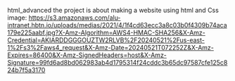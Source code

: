 html_advanced
the project is about making a website using html and Css
image: https://s3.amazonaws.com/alu-intranet.hbtn.io/uploads/medias/2021/4/1f4cd63ecc3a8c03b0f4309b74aca179e225aabf.jpg?X-Amz-Algorithm=AWS4-HMAC-SHA256&X-Amz-Credential=AKIARDDGGGOUZTW2RLVB%2F20240521%2Fus-east-1%2Fs3%2Faws4_request&X-Amz-Date=20240521T072252Z&X-Amz-Expires=86400&X-Amz-SignedHeaders=host&X-Amz-Signature=99fd6ad8bd062983ab4d1795314f24cddc3b65dc97587cfe125c824b7f5a3170
